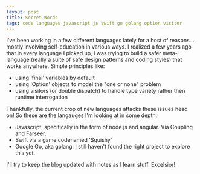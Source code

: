 ```yaml
---
layout: post
title: Secret Words
tags: code languages javascript js swift go golang option visitor
---
```


I've been working in a few different languages lately for a host of reasons... mostly involving self-education in various ways. I realized a few years ago that in every language I picked up, I was trying to build a safer meta-language (really a suite of safe design patterns and coding styles) that works anywhere. Simple principles like:

- using 'final' variables by default
- using 'Option' objects to model the "one or none" problem
- using visitors (or double dispatch) to handle type variety rather then runtime interrogation

Thankfully, the current crop of new languages attacks these issues head on! So these are the langauges I'm looking at in some depth:

- Javascript, specifically in the form of node.js and angular. Via Coupling and Farseer.
- Swift via a game codenamed 'Squishy'
- Google Go, aka golang. I still haven't found the right project to explore this yet.

I'll try to keep the blog updated with notes as I learn stuff. Excelsior!
